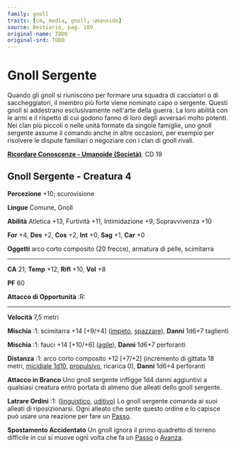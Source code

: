 ```yaml
---
family: gnoll
traits: [cm, media, gnoll, umanoide]
source: Bestiario, pag. 189
original-name: TODO
original-srd: TODO
---
```


# Gnoll Sergente

Quando gli gnoll si riuniscono per formare una squadra di cacciatori o di
saccheggiatori, il membro più forte viene nominato capo o sergente. Questi gnoll
si addestrano esclusivamente nell'arte della guerra. La loro abilità con le armi
e il rispetto di cui godono fanno di loro degli avversari molto potenti. Nei
clan più piccoli o nelle unità formate da singole famiglie, uno gnoll sergente
assume il comando anche in altre occasioni, per esempio per risolvere le dispute
familiari o negoziare con i clan di gnoll rivali.

**[Ricordare Conoscenze - Umanoide (Società)](/azioni/abilita/ricordare-conoscenze)**:
CD 19

## Gnoll Sergente - Creatura 4

**Percezione** +10; scurovisione

**Lingue** Comune, Gnoll

**Abilità** Atletica +13, Furtività +11, Intimidazione +9, Sopravvivenza +10

**For** +4, **Des** +2, **Cos** +2, **Int** +0, **Sag** +1, **Car** +0

**Oggetti** arco corto composito (20 frecce), armatura di pelle, scimitarra

---

**CA** 21; **Temp** +12, **Rifl** +10, **Vol** +8

**PF** 60

**Attacco di Opportunità** :R:

---

**Velocità** 7,5 metri

**Mischia** :1: scimitarra +14 \[+9/+4] ([impeto](/tratti/impeto),
[spazzare](/tratti/spazzare)), **Danni** 1d6+7 taglienti

**Mischia** :1: fauci +14 \[+10/+6] ([agile](/tratti/agile)), **Danni** 1d6+7
perforanti

**Distanza** :1: arco corto composito +12 \[+7/+2] (incremento di gittata 18
metri, [micidiale 1d10](/tratti/micidiale), [propulsivo](/tratti/propulsivo),
ricarica 0), **Danni** 1d6+4 perforanti

**Attacco in Branco** Uno gnoll sergente infligge 1d4 danni aggiuntivi a
qualsiasi creatura entro portata di almeno due alleati dello gnoll sergente.

**Latrare Ordini** :1: ([linguistico](/tratti/linguistico),
[uditivo](/tratti/uditivo)) Lo gnoll sergente comanda ai suoi alleati di
riposizionarsi. Ogni alleato che sente questo ordine e lo capisce può usare una
reazione per fare un [Passo](/azioni/passo).

**Spostamento Accidentato** Un gnoll ignora il primo quadretto di terreno
difficile in cui si muove ogni volta che fa un [Passo](/azioni/passo) o
[Avanza](/azioni/avanzare).
